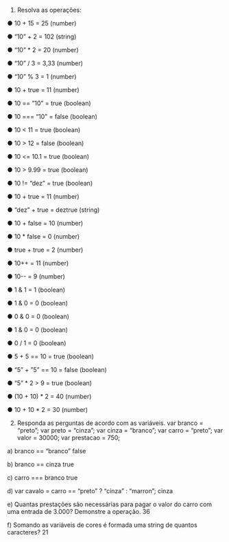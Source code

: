 1. Resolva as operações:

● 10 + 15 = 25 (number)

● “10” + 2 = 102 (string)

● “10” \* 2 = 20 (number)

● “10” / 3 = 3,33 (number)

● “10” % 3 = 1 (number)

● 10 + true = 11 (number)

● 10 == ”10” = true (boolean)

● 10 === “10” = false (boolean)

● 10 < 11 = true (boolean)

● 10 > 12 = false (boolean)

● 10 <= 10.1 = true (boolean)

● 10 > 9.99 = true (boolean)

● 10 != “dez” = true (boolean)

● 10 + true = 11 (number)

● “dez” + true = deztrue (string)

● 10 + false = 10 (number)

● 10 \* false = 0 (number)

● true + true = 2 (number)

● 10++ = 11 (number)

● 10-- = 9 (number)

● 1 & 1 = 1 (boolean)

● 1 & 0 = 0 (boolean)

● 0 & 0 = 0 (boolean)

● 1 & 0 = 0 (boolean)

● 0 / 1 = 0 (boolean)

● 5 + 5 == 10 = true (boolean)

● “5” + ”5” == 10 = false (boolean)

● “5” \* 2 > 9 = true (boolean)

● (10 + 10) \* 2 = 40 (number)

● 10 + 10 \* 2 = 30 (number)

2. Responda as perguntas de acordo com as variáveis. var branco = “preto”; var preto = “cinza”; var cinza = “branco”; var carro = “preto”; var valor = 30000; var prestacao = 750;

a) branco == “branco”
false

b) branco == cinza
true

c) carro === branco
true

d) var cavalo = carro == “preto” ? “cinza” : “marron”;
cinza

e) Quantas prestações são necessárias para pagar o valor do carro com uma entrada de 3.000? Demonstre a operação.
36

f) Somando as variáveis de cores é formada uma string de quantos caracteres?
21
